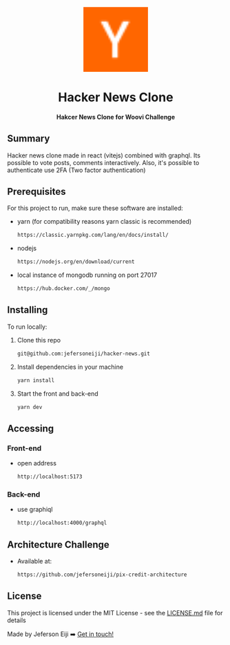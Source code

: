 <div align="center">
  <img  alt="woovi-logo" width="150" height="150" src="./y18.svg">
</div>

<h1 align="center">
   Hacker News Clone
</h1>

<h4 align="center">
 Hakcer News Clone for Woovi Challenge
</h4>

## Summary 

Hacker news clone made in react (vitejs) combined with graphql. Its possible to vote posts, comments interactively. Also, it's possible to authenticate use 2FA (Two factor authentication)

## Prerequisites

For this project to run, make sure these software are installed:

- yarn (for compatibility reasons yarn classic is recommended)
    ```cmd
   https://classic.yarnpkg.com/lang/en/docs/install/
   ```

- nodejs
    ```cmd
   https://nodejs.org/en/download/current
   ```
- local instance of mongodb running on port 27017
    ```cmd
   https://hub.docker.com/_/mongo
   ```

## Installing

To run locally:
1. Clone this repo
   ```cmd
   git@github.com:jefersoneiji/hacker-news.git
   ```

2. Install dependencies in your machine
   ```cmd
   yarn install
   ```

3. Start the front and back-end
    ```cmd
    yarn dev
    ```

## Accessing

### Front-end
- open address
   ```cmd
   http://localhost:5173
   ```
### Back-end
- use graphiql
   ```cmd
   http://localhost:4000/graphql
   ```

## Architecture Challenge

- Available at: 

    ```cmd
    https://github.com/jefersoneiji/pix-credit-architecture
    ```
## License

This project is licensed under the MIT License - see the [LICENSE.md](LICENSE.md) file for details

Made by Jeferson Eiji ➡️ [Get in touch!](https://www.linkedin.com/in/jeferson-eiji/)
